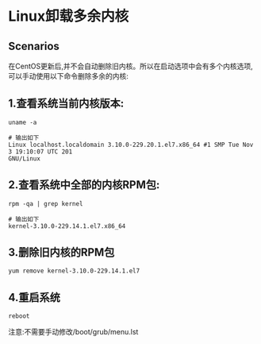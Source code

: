 # Linux卸载多余内核


<!--more-->
## Scenarios

在CentOS更新后,并不会自动删除旧内核。所以在启动选项中会有多个内核选项,可以手动使用以下命令删除多余的内核:

## 1.查看系统当前内核版本:

```shell script
uname -a

# 输出如下
Linux localhost.localdomain 3.10.0-229.20.1.el7.x86_64 #1 SMP Tue Nov 3 19:10:07 UTC 201
GNU/Linux
```

## 2.查看系统中全部的内核RPM包:

```shell script
rpm -qa | grep kernel

# 输出如下
kernel-3.10.0-229.14.1.el7.x86_64
```

## 3.删除旧内核的RPM包

```shell script
yum remove kernel-3.10.0-229.14.1.el7
```

## 4.重启系统

```shell script
reboot
```

注意:不需要手动修改/boot/grub/menu.lst


